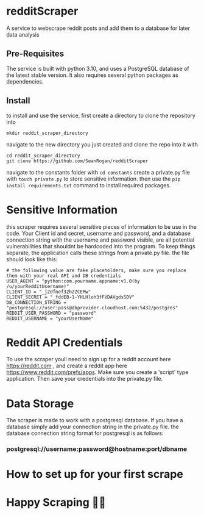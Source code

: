 # redditScraper
A service to webscrape reddit posts and add them to a database for later data analysis

## Pre-Requisites
The service is built with python 3.10, and uses a PostgreSQL database of the latest stable version.
It also requires several python packages as dependencies.
## Install
to install and use the service, first create a directory to clone the repository into
```
mkdir reddit_scraper_directory
```
navigate to the new directory you just created and clone the repo into it with 
```
cd reddit_scraper_directory
git clone https://github.com/SeanRogan/redditScraper
```
navigate to the constants folder with ```cd constants```
create a private.py file with ```touch private.py``` to store sensitive information. 
then use the ```pip install requirements.txt``` command to install required packages.

# Sensitive Information
this scraper requires several sensitive pieces of information to be use in the code. 
Your Client id and secret, username and password, and a database connection string 
with the username and password visible, are all potential vulnerabilities that shouldnt be hardcoded into the program. 
To keep things separate, the application calls these strings from a private.py file. the file should look like this:
```
# the following value are fake placeholders, make sure you replace them with your real API and DB credentials
USER_AGENT = "python:com.yourname.appname:v1.0(by /u/yourRedditUsername)"
CLIENT_ID = "_j2dfnef32h2ZCEMw"
CLIENT_SECRET = "_fddEB-1-YHLHloh3fFVDAVgdsSDV"
DB_CONNECTION_STRING = "postgresql://user:pass@dbprovider.cloudhost.com:5432/postgres"
REDDIT_USER_PASSWORD = "password"
REDDIT_USERNAME = "yourUserName"
```
# Reddit API Credentials
To use the scraper youll need to sign up for a reddit account here https://reddit.com , and create a reddit app here https://www.reddit.com/prefs/apps. Make sure you create a 'script' type application. Then save your credentials into the private.py file.
# Data Storage
The scraper is made to work with a postgresql database. If you have a database simply add your connection string in the private.py file. the database connection string format for postgresql is as follows:  
### postgresql://username:password@hostname:port/dbname 

# How to set up for your first scrape
  
# Happy Scraping 🎅🏻

